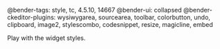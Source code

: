 @bender-tags: style, tc, 4.5.10, 14667
@bender-ui: collapsed
@bender-ckeditor-plugins: wysiwygarea, sourcearea, toolbar, colorbutton, undo, clipboard, image2, stylescombo, codesnippet, resize, magicline, embed

Play with the widget styles.
